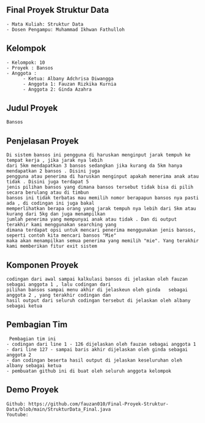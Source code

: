 Final Proyek Struktur Data
-
    - Mata Kuliah: Struktur Data
    - Dosen Pengampu: Muhammad Ikhwan Fathulloh

Kelompok
-
    - Kelompok: 10
    - Proyek : Bansos
    - Anggota :
          - Ketua: Albany Adchrisa Diwangga
          - Anggota 1: Fauzan Rizkika Kurnia
          - Anggota 2: Ginda Azahra

Judul Proyek
-
    Bansos

Penjelasan Proyek
-
    Di sistem bansos ini pengguna di haruskan menginput jarak tempuh ke tempat kerja , jika jarak nya lebih
    dari 5km mendapatkan 3 bansos sedangkan jika kurang da 5km hanya mendapatkan 2 bansos . Disini juga 
    pengguna atau penerima di haruskan menginput apakah menerima anak atau tidak . Disini juga terdapat 5 
    jenis pilihan bansos yang dimana bansos tersebut tidak bisa di pilih secara berulang atau di timbun 
    bansos ini tidak terbatas mau memilih nomor berapapun bansos nya pasti ada , di codingan ini juga bakal 
    memperlihatkan berapa orang yang jarak tempuh nya lebih dari 5km atau kurang dari 5kg dan juga menampilkan 
    jumlah penerima yang mempunyai anak atau tidak . Dan di output terakhir kami menggunakan searching yang
    dimana terdapat opsi untuk mencari penerima menggunakan jenis bansos, seperti contoh kita mencari bansos "Mie" 
    maka akan menampilkan semua penerima yang memilih "mie". Yang terakhir kami memberikan fitur exit sistem

Komponen Proyek
-

    codingan dari awal sampai kalkulasi bansos di jelaskan oleh fauzan sebagai anggota 1 , lalu codingan dari 
    pilihan bansos sampai menu akhir di jelaskeun oleh ginda   sebagai anggota 2 , yang terakhir codingan dan 
    hasil output dari seluruh codingan tersebut di jelaskan oleh albany sebagai ketua

Pembagian Tim
-

     Pembagian tim ini
    - codingan dari line 1 - 126 dijelaskan oleh fauzan sebagai anggota 1
    - dari line 127 - sampai baris akhir dijelaskan oleh ginda sebagai anggota 2
    - dan codingan beserta hasil output di jelaskan keseluruhan oleh albany sebagai ketua
    - pembuatan github ini di buat oleh seluruh anggota kelompok   

Demo Proyek
-

    Github: https://github.com/fauzan010/Final-Proyek-Struktur-Data/blob/main/StrukturData_Final.java
    Youtube:
    
